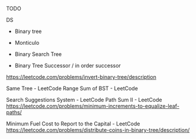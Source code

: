 TODO

DS

- Binary tree

- Monticulo
- Binary Search Tree
- Binary Tree Successor / in order successor

https://leetcode.com/problems/invert-binary-tree/description


Same Tree - LeetCode
Range Sum of BST - LeetCode

Search Suggestions System - LeetCode
Path Sum II - LeetCode
https://leetcode.com/problems/minimum-increments-to-equalize-leaf-paths/

Minimum Fuel Cost to Report to the Capital - LeetCode
https://leetcode.com/problems/distribute-coins-in-binary-tree/description/ 




